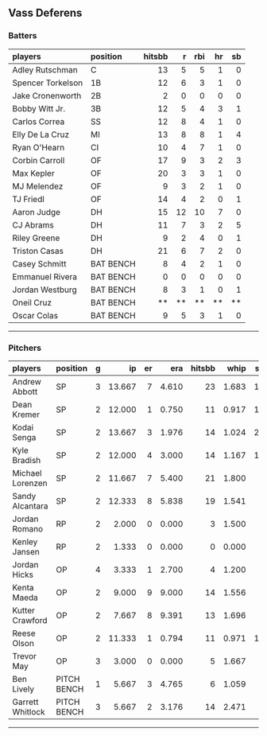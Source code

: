 ## Vass Deferens

### Batters

 
|players           |position  | hitsbb|  r| rbi| hr| sb| 
|:-----------------|:---------|------:|--:|---:|--:|--:| 
|Adley Rutschman   |C         |     13|  5|   5|  1|  0| 
|Spencer Torkelson |1B        |     12|  6|   3|  1|  0| 
|Jake Cronenworth  |2B        |      2|  0|   0|  0|  0| 
|Bobby Witt Jr.    |3B        |     12|  5|   4|  3|  1| 
|Carlos Correa     |SS        |     12|  8|   4|  1|  0| 
|Elly De La Cruz   |MI        |     13|  8|   8|  1|  4| 
|Ryan O'Hearn      |CI        |     10|  4|   7|  1|  0| 
|Corbin Carroll    |OF        |     17|  9|   3|  2|  3| 
|Max Kepler        |OF        |     20|  3|   3|  1|  0| 
|MJ Melendez       |OF        |      9|  3|   2|  1|  0| 
|TJ Friedl         |OF        |     14|  4|   2|  0|  1| 
|Aaron Judge       |DH        |     15| 12|  10|  7|  0| 
|CJ Abrams         |DH        |     11|  7|   3|  2|  5| 
|Riley Greene      |DH        |      9|  2|   4|  0|  1| 
|Triston Casas     |DH        |     21|  6|   7|  2|  0| 
|Casey Schmitt     |BAT BENCH |      8|  4|   2|  1|  0| 
|Emmanuel Rivera   |BAT BENCH |      0|  0|   0|  0|  0| 
|Jordan Westburg   |BAT BENCH |      8|  3|   1|  0|  1| 
|Oneil Cruz        |BAT BENCH |     **| **|  **| **| **| 
|Oscar Colas       |BAT BENCH |      9|  5|   3|  1|  0| 


* * *

### Pitchers

 
|players          |position    |  g|     ip| er|   era| hitsbb|  whip| so|  w| sv| 
|:----------------|:-----------|--:|------:|--:|-----:|------:|-----:|--:|--:|--:| 
|Andrew Abbott    |SP          |  3| 13.667|  7| 4.610|     23| 1.683| 16|  0|  0| 
|Dean Kremer      |SP          |  2| 12.000|  1| 0.750|     11| 0.917| 10|  1|  0| 
|Kodai Senga      |SP          |  2| 13.667|  3| 1.976|     14| 1.024| 22|  0|  0| 
|Kyle Bradish     |SP          |  2| 12.000|  4| 3.000|     14| 1.167| 14|  2|  0| 
|Michael Lorenzen |SP          |  2| 11.667|  7| 5.400|     21| 1.800|  9|  1|  0| 
|Sandy Alcantara  |SP          |  2| 12.333|  8| 5.838|     19| 1.541|  7|  0|  0| 
|Jordan Romano    |RP          |  2|  2.000|  0| 0.000|      3| 1.500|  3|  0|  0| 
|Kenley Jansen    |RP          |  2|  1.333|  0| 0.000|      0| 0.000|  1|  0|  0| 
|Jordan Hicks     |OP          |  4|  3.333|  1| 2.700|      4| 1.200|  1|  1|  1| 
|Kenta Maeda      |OP          |  2|  9.000|  9| 9.000|     14| 1.556|  9|  0|  0| 
|Kutter Crawford  |OP          |  2|  7.667|  8| 9.391|     13| 1.696|  8|  0|  0| 
|Reese Olson      |OP          |  2| 11.333|  1| 0.794|     11| 0.971| 11|  1|  0| 
|Trevor May       |OP          |  3|  3.000|  0| 0.000|      5| 1.667|  3|  0|  3| 
|Ben Lively       |PITCH BENCH |  1|  5.667|  3| 4.765|      6| 1.059|  5|  0|  0| 
|Garrett Whitlock |PITCH BENCH |  3|  5.667|  2| 3.176|     14| 2.471|  6|  0|  0| 


* * *


